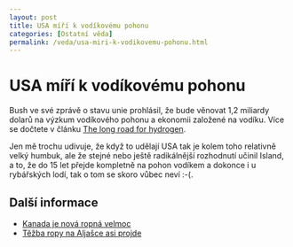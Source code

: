 ```yaml
---
layout: post
title: USA míří k vodíkovému pohonu
categories: [Ostatní věda]
permalink: /veda/usa-miri-k-vodikovemu-pohonu.html
---
```

# USA míří k vodíkovému pohonu

Bush ve své zprávě o stavu unie prohlásil, že bude věnovat 1,2 miliardy dolarů na výzkum vodíkového pohonu a ekonomii založené na vodíku. Více se dočtete v článku [The long road for hydrogen](http://news.bbc.co.uk/1/hi/sci/tech/2705607.stm).

Jen mě trochu udivuje, že když to udělají USA tak je kolem toho relativně velký humbuk, ale že stejné nebo ještě radikálnější rozhodnutí učinil Island, a to, že do 15 let přejde kompletně na pohon vodíkem a dokonce i u rybářských lodí, tak o tom se skoro vůbec neví :-(.

## Další informace

  * [Kanada je nová ropná velmoc](http://www.techblog.cz/technologie/kanada-je-nova-ropna-velmoc.html)
  * [Těžba ropy na Aljašce asi projde](http://www.techblog.cz/technologie/tezba-ropy-na-aljasce-asi-projde.html)



